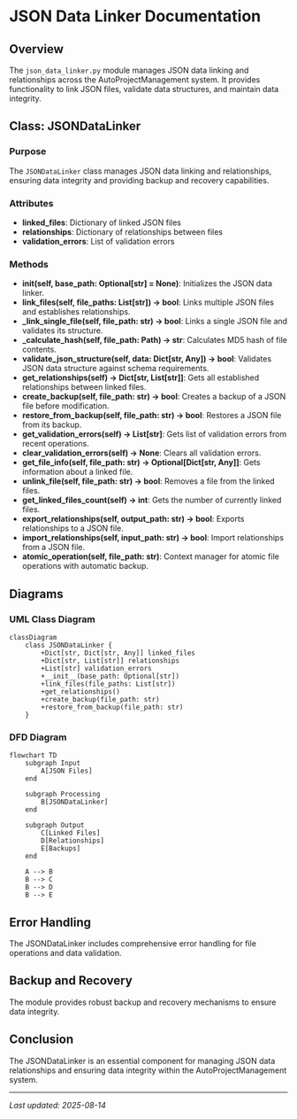 # JSON Data Linker Documentation

## Overview
The `json_data_linker.py` module manages JSON data linking and relationships across the AutoProjectManagement system. It provides functionality to link JSON files, validate data structures, and maintain data integrity.

## Class: JSONDataLinker
### Purpose
The `JSONDataLinker` class manages JSON data linking and relationships, ensuring data integrity and providing backup and recovery capabilities.

### Attributes
- **linked_files**: Dictionary of linked JSON files
- **relationships**: Dictionary of relationships between files
- **validation_errors**: List of validation errors

### Methods
- **__init__(self, base_path: Optional[str] = None)**: Initializes the JSON data linker.
- **link_files(self, file_paths: List[str]) -> bool**: Links multiple JSON files and establishes relationships.
- **_link_single_file(self, file_path: str) -> bool**: Links a single JSON file and validates its structure.
- **_calculate_hash(self, file_path: Path) -> str**: Calculates MD5 hash of file contents.
- **validate_json_structure(self, data: Dict[str, Any]) -> bool**: Validates JSON data structure against schema requirements.
- **get_relationships(self) -> Dict[str, List[str]]**: Gets all established relationships between linked files.
- **create_backup(self, file_path: str) -> bool**: Creates a backup of a JSON file before modification.
- **restore_from_backup(self, file_path: str) -> bool**: Restores a JSON file from its backup.
- **get_validation_errors(self) -> List[str]**: Gets list of validation errors from recent operations.
- **clear_validation_errors(self) -> None**: Clears all validation errors.
- **get_file_info(self, file_path: str) -> Optional[Dict[str, Any]]**: Gets information about a linked file.
- **unlink_file(self, file_path: str) -> bool**: Removes a file from the linked files.
- **get_linked_files_count(self) -> int**: Gets the number of currently linked files.
- **export_relationships(self, output_path: str) -> bool**: Exports relationships to a JSON file.
- **import_relationships(self, input_path: str) -> bool**: Import relationships from a JSON file.
- **atomic_operation(self, file_path: str)**: Context manager for atomic file operations with automatic backup.

## Diagrams
### UML Class Diagram
```mermaid
classDiagram
    class JSONDataLinker {
        +Dict[str, Dict[str, Any]] linked_files
        +Dict[str, List[str]] relationships
        +List[str] validation_errors
        +__init__(base_path: Optional[str])
        +link_files(file_paths: List[str]) 
        +get_relationships() 
        +create_backup(file_path: str) 
        +restore_from_backup(file_path: str) 
    }
```

### DFD Diagram
```mermaid
flowchart TD
    subgraph Input
        A[JSON Files]
    end
    
    subgraph Processing
        B[JSONDataLinker]
    end
    
    subgraph Output
        C[Linked Files]
        D[Relationships]
        E[Backups]
    end
    
    A --> B
    B --> C
    B --> D
    B --> E
```

## Error Handling
The JSONDataLinker includes comprehensive error handling for file operations and data validation.

## Backup and Recovery
The module provides robust backup and recovery mechanisms to ensure data integrity.

## Conclusion
The JSONDataLinker is an essential component for managing JSON data relationships and ensuring data integrity within the AutoProjectManagement system.

---
*Last updated: 2025-08-14*
